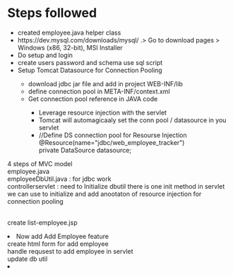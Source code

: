 <h1> Steps followed</h1>
<ul>
<li>created employee.java helper class</li>
<li>https://dev.mysql.com/downloads/mysql/  .> Go to download pages > Windows (x86, 32-bit), MSI Installer</li>
<li>Do setup and login</li>
<li>create users password and schema use sql script</li>
<li>Setup Tomcat Datasource for Connection Pooling</li>
	<ul>
	<li>download jdbc jar file and add in project WEB-INF/lib</li>
	<li>define connection pool in META-INF/context.xml</li>
	<li>Get connection pool reference in JAVA code</li>
		<ul>
		<li>Leverage resource injection with the servlet</li>
		<li>Tomcat will automagicaaly set the conn pool / datasource in you servlet</li>
		<li>	//Define DS connection pool for Resourse Injection<br>
				@Resource(name="jdbc/web_employee_tracker")<br>
				private DataSource datasource;</li>
		</ul>
	</ul>
</ul>
4 steps of MVC model<br>
employee.java <br> employeeDbUtil.java : for jdbc work<br> controllerservlet : need to Initialize dbutil there is one init method in servlet we can use to initialize and add anootaton of  resource injection for connection pooling

 <br> create list-employee.jsp
<li>Now add Add Employee feature</li>
create html form for add employee<br>
handle requsest to add employee in servlet<br>
update db util
<li></li>
